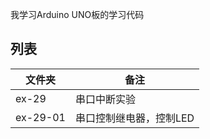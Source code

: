 我学习Arduino UNO板的学习代码

## 列表

|文件夹 | 备注|
| ------ | ------ |
| ex-29 | 串口中断实验 |
| ex-29-01 | 串口控制继电器，控制LED |
